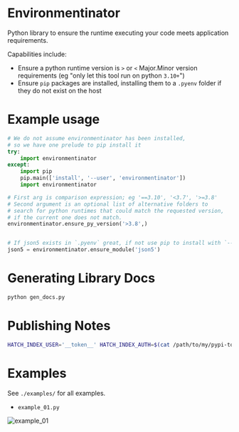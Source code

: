 
# Environmentinator

Python library to ensure the runtime executing your code meets application requirements.

Capabilities include:

 - Ensure a python runtime version is `>` or `<` Major.Minor version requirements (eg "only let this tool run on python `3.10+`")
 - Ensure `pip` packages are installed, installing them to a `.pyenv` folder if they do not exist on the host


# Example usage

```python
# We do not assume environmentinator has been installed,
# so we have one prelude to pip install it
try:
    import environmentinator
except:
    import pip
    pip.main(['install', '--user', 'environmentinator'])
    import environmentinator

# First arg is comparison expression; eg '==3.10', '<3.7', '>=3.8'
# Second argument is an optional list of alternative folders to
# search for python runtimes that could match the requested version,
# if the current one does not match.
environmentinator.ensure_py_version('>3.8',)


# If json5 exists in `.pyenv` great, if not use pip to install with `--target=.pyenv`
json5 = environmentinator.ensure_module('json5')


```


# Generating Library Docs

```bash
python gen_docs.py

```

# Publishing Notes

```bash
HATCH_INDEX_USER='__token__' HATCH_INDEX_AUTH=$(cat /path/to/my/pypi-token.txt) python publish.py

```

# Examples

See `./examples/` for all examples.

 - `example_01.py`

![example_01](./examples/example_01.jpg)


